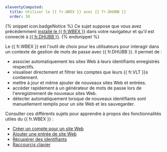 ```yaml
eleventyComputed:
  title: Utiliser le {{ fr.WBEX }} avec {{ fr.DHUBB }}
  order: 30
```
{% snippet icon.badgeNotice %} 
Ce sujet suppose que vous avez précédemment [installé le {{ fr.WBEX }}](/workspace/workspace-browser-extension/installation/) dans votre navigateur et qu'il est connecté à [{{ fr.DHUBB }}](/workspace/workspace-browser-extension/hub-business/first-login/). 
{% endsnippet %}

Le {{ fr.WBEX }} est l'outil de choix pour les utilisateurs pour interagir dans un contexte de gestion de mots de passe avec {{ fr.DHUBB }}. Il permet de :

* associer automatiquement les sites Web à leurs identifiants enregistrés respectifs.
* visualiser directement et filtrer les comptes que leurs {{ fr.VLT }}s contiennent.
* mettre à jour et même ajouter de nouveaux sites Web et entrées.
* accéder rapidement à un générateur de mots de passe lors de l'enregistrement de nouveaux sites Web.
* détecter automatiquement lorsque de nouveaux identifiants sont manuellement remplis pour un site Web et les sauvegarder.

Consulter ces différents sujets pour apprendre à propos des fonctionnalités utiles du {{ fr.WBEX }} :
* [Créer un compte pour un site Web](/workspace/workspace-browser-extension/hub-business/using-workspace-browser-extension/create-account-website-hub-business/)
* [Ajouter une entrée de site Web](/workspace/workspace-browser-extension/hub-business/using-workspace-browser-extension/add-entry-hub-business-workspace-browser-extension/)
* [Récupérer des identifiants](/workspace/workspace-browser-extension/hub-business/using-workspace-browser-extension/retrieve-credentials-hub-business/)
* [Raccourcis clavier](/workspace/workspace-browser-extension/settings/keyboard-shortcuts/)
